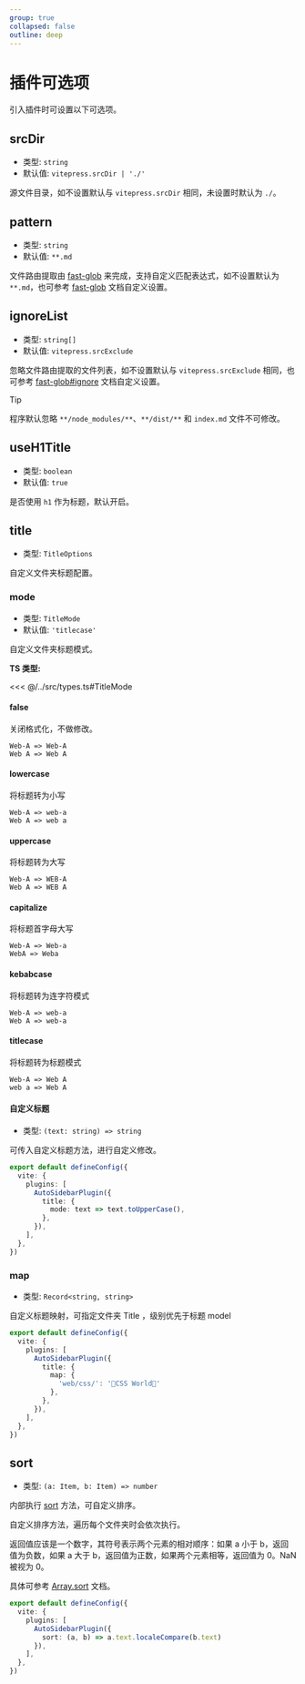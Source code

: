 ```yaml
---
group: true
collapsed: false
outline: deep
---
```


# 插件可选项

引入插件时可设置以下可选项。

## srcDir

- 类型: `string`
- 默认值: `vitepress.srcDir | './'`

源文件目录，如不设置默认与 `vitepress.srcDir` 相同，未设置时默认为 `./`。

## pattern

- 类型: `string`
- 默认值: `**.md`

文件路由提取由 [fast-glob](https://github.com/mrmlnc/fast-glob) 来完成，支持自定义匹配表达式，如不设置默认为 `**.md`，也可参考 [fast-glob](https://github.com/mrmlnc/fast-glob) 文档自定义设置。

## ignoreList

- 类型: `string[]`
- 默认值: `vitepress.srcExclude`

忽略文件路由提取的文件列表，如不设置默认与 `vitepress.srcExclude` 相同，也可参考 [fast-glob#ignore](https://github.com/mrmlnc/fast-glob#ignore) 文档自定义设置。

> [!TIP]
> 程序默认忽略 `**/node_modules/**`、`**/dist/**` 和 `index.md` 文件不可修改。

## useH1Title

- 类型: `boolean`
- 默认值: `true`

是否使用 `h1` 作为标题，默认开启。

## title

- 类型: `TitleOptions`

自定义文件夹标题配置。

### mode

- 类型: `TitleMode`
- 默认值: `'titlecase'`

自定义文件夹标题模式。

**TS 类型:**

<<< @/../src/types.ts#TitleMode

#### false

关闭格式化，不做修改。

```
Web-A => Web-A
Web A => Web A
```

#### lowercase

将标题转为小写

```
Web-A => web-a
Web A => web a
```

#### uppercase

将标题转为大写

```
Web-A => WEB-A
Web A => WEB A
```

#### capitalize

将标题首字母大写

```
Web-A => Web-a
WebA => Weba
```

#### kebabcase

将标题转为连字符模式

```
Web-A => web-a
Web A => web-a
```

#### titlecase

将标题转为标题模式

```
Web-A => Web A
web a => Web A
```

#### 自定义标题

- 类型: `(text: string) => string`

可传入自定义标题方法，进行自定义修改。

```ts
export default defineConfig({
  vite: {
    plugins: [
      AutoSidebarPlugin({
        title: {
          mode: text => text.toUpperCase(),
        },
      }),
    ],
  },
})
```

### map

- 类型: `Record<string, string>`

自定义标题映射，可指定文件夹 Title ，级别优先于标题 model

```ts
export default defineConfig({
  vite: {
    plugins: [
      AutoSidebarPlugin({
        title: {
          map: {
            'web/css/': '🎉CSS World🎉'
          },
        },
      }),
    ],
  },
})
```

## sort

- 类型: `(a: Item, b: Item) => number`

内部执行 [sort](https://developer.mozilla.org/zh-CN/docs/Web/JavaScript/Reference/Global_Objects/Array/sort) 方法，可自定义排序。

自定义排序方法，遍历每个文件夹时会依次执行。

返回值应该是一个数字，其符号表示两个元素的相对顺序：如果 a 小于 b，返回值为负数，如果 a 大于 b，返回值为正数，如果两个元素相等，返回值为 0。NaN 被视为 0。

具体可参考 [Array.sort](https://developer.mozilla.org/zh-CN/docs/Web/JavaScript/Reference/Global_Objects/Array/sort) 文档。

```ts
export default defineConfig({
  vite: {
    plugins: [
      AutoSidebarPlugin({
        sort: (a, b) => a.text.localeCompare(b.text)
      }),
    ],
  },
})
```
